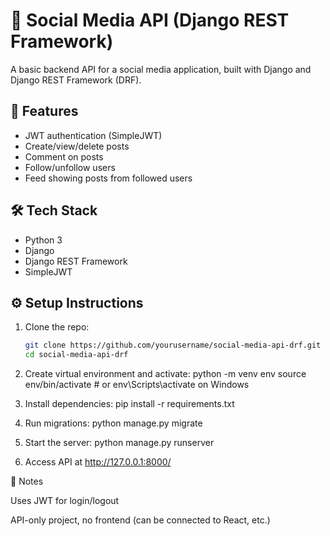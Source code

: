 # 🧵 Social Media API (Django REST Framework)

A basic backend API for a social media application, built with Django and Django REST Framework (DRF).

## 🚀 Features

- JWT authentication (SimpleJWT)
- Create/view/delete posts
- Comment on posts
- Follow/unfollow users
- Feed showing posts from followed users

## 🛠️ Tech Stack

- Python 3
- Django
- Django REST Framework
- SimpleJWT

## ⚙️ Setup Instructions

1. Clone the repo:
   ```bash
   git clone https://github.com/yourusername/social-media-api-drf.git
   cd social-media-api-drf
   
2. Create virtual environment and activate:
    python -m venv env
    source env/bin/activate  # or env\Scripts\activate on Windows

3. Install dependencies:
   pip install -r requirements.txt

4. Run migrations:
   python manage.py migrate

5. Start the server:
   python manage.py runserver

6. Access API at http://127.0.0.1:8000/

📌 Notes

Uses JWT for login/logout

API-only project, no frontend (can be connected to React, etc.)
